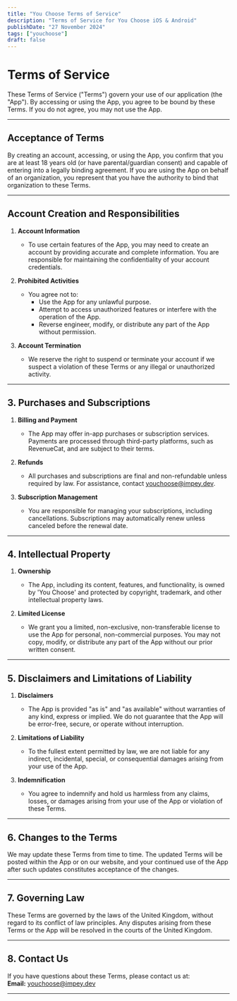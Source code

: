 ```yaml
---
title: "You Choose Terms of Service"
description: "Terms of Service for You Choose iOS & Android"
publishDate: "27 November 2024"
tags: ["youchoose"]
draft: false
---
```


# Terms of Service

These Terms of Service ("Terms") govern your use of our application (the "App"). By accessing or using the App, you agree to be bound by these Terms. If you do not agree, you may not use the App.

---

## Acceptance of Terms

By creating an account, accessing, or using the App, you confirm that you are at least 18 years old (or have parental/guardian consent) and capable of entering into a legally binding agreement. If you are using the App on behalf of an organization, you represent that you have the authority to bind that organization to these Terms.

---

## Account Creation and Responsibilities

1. **Account Information**

    - To use certain features of the App, you may need to create an account by providing accurate and complete information. You are responsible for maintaining the confidentiality of your account credentials.

2. **Prohibited Activities**

    - You agree not to:
        - Use the App for any unlawful purpose.
        - Attempt to access unauthorized features or interfere with the operation of the App.
        - Reverse engineer, modify, or distribute any part of the App without permission.

3. **Account Termination**
    - We reserve the right to suspend or terminate your account if we suspect a violation of these Terms or any illegal or unauthorized activity.

---

## 3. Purchases and Subscriptions

1. **Billing and Payment**

    - The App may offer in-app purchases or subscription services. Payments are processed through third-party platforms, such as RevenueCat, and are subject to their terms.

2. **Refunds**

    - All purchases and subscriptions are final and non-refundable unless required by law. For assistance, contact youchoose@impey.dev.

3. **Subscription Management**
    - You are responsible for managing your subscriptions, including cancellations. Subscriptions may automatically renew unless canceled before the renewal date.

---

## 4. Intellectual Property

1. **Ownership**

    - The App, including its content, features, and functionality, is owned by 'You Choose' and protected by copyright, trademark, and other intellectual property laws.

2. **Limited License**
    - We grant you a limited, non-exclusive, non-transferable license to use the App for personal, non-commercial purposes. You may not copy, modify, or distribute any part of the App without our prior written consent.

---

## 5. Disclaimers and Limitations of Liability

1. **Disclaimers**

    - The App is provided "as is" and "as available" without warranties of any kind, express or implied. We do not guarantee that the App will be error-free, secure, or operate without interruption.

2. **Limitations of Liability**

    - To the fullest extent permitted by law, we are not liable for any indirect, incidental, special, or consequential damages arising from your use of the App.

3. **Indemnification**
    - You agree to indemnify and hold us harmless from any claims, losses, or damages arising from your use of the App or violation of these Terms.

---

## 6. Changes to the Terms

We may update these Terms from time to time. The updated Terms will be posted within the App or on our website, and your continued use of the App after such updates constitutes acceptance of the changes.

---

## 7. Governing Law

These Terms are governed by the laws of the United Kingdom, without regard to its conflict of law principles. Any disputes arising from these Terms or the App will be resolved in the courts of the United Kingdom.

---

## 8. Contact Us

If you have questions about these Terms, please contact us at:  
**Email:** youchoose@impey.dev

---
